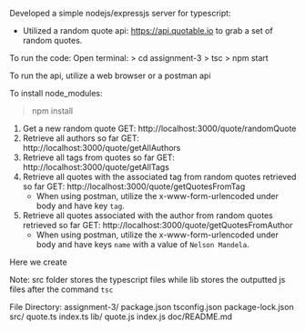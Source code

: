Developed a simple nodejs/expressjs server for typescript:

- Utilized a random quote api: https://api.quotable.io to grab a set of random quotes.

To run the code:
Open terminal:
    > cd assignment-3
    > tsc
    > npm start

To run the api, utilize a web browser or a postman api

To install node_modules: 
> npm install

1. Get a new random quote
GET: http://localhost:3000/quote/randomQuote
2. Retrieve all authors so far
GET: http://localhost:3000/quote/getAllAuthors
3. Retrieve all tags from quotes so far
GET: http://localhost:3000/quote/getAllTags
4. Retrieve all quotes with the associated tag from random quotes retrieved so far
GET: http://localhost:3000/quote/getQuotesFromTag
    - When using postman, utilize the x-www-form-urlencoded under body and 
    have key `tag`.
5. Retrieve all quotes associated with the author from random quotes retrieved so far
GET: http://localhost:3000/quote/getQuotesFromAuthor
    - When using postman, utilize the x-www-form-urlencoded under body and 
    have keys `name` with a value of  `Nelson Mandela`.

Here we create 

Note: src folder stores the typescript files while lib stores the outputted js files after the command `tsc`

File Directory:
assignment-3/
    package.json
    tsconfig.json
    package-lock.json
    src/
        quote.ts
        index.ts
    lib/
        quote.js
        index.js
    doc/README.md